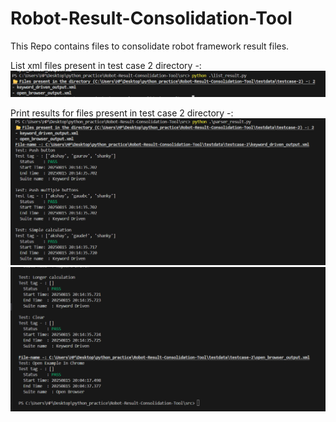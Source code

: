 # Robot-Result-Consolidation-Tool
This Repo contains files to consolidate robot framework result files.

List xml files present in test case 2 directory -:
![alt text](images/image.png)

Print results for files present in test case 2 directory -:
![alt text](images/image-1.png)
![alt text](images/image-3.png)